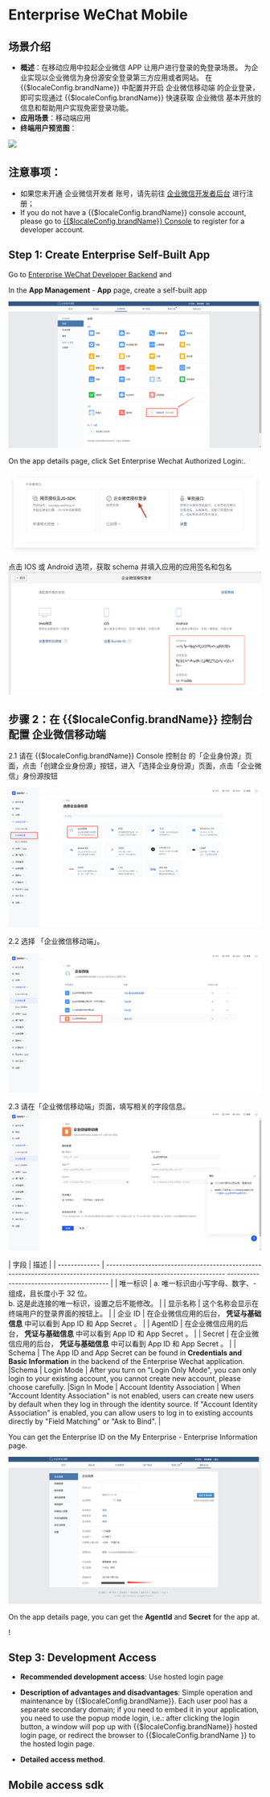 # Enterprise WeChat Mobile

<LastUpdated/>

## 场景介绍

- **概述**：在移动应用中拉起企业微信 APP 让用户进行登录的免登录场景。 为企业实现以企业微信为身份源安全登录第三方应用或者网站。 在 {{$localeConfig.brandName}} 中配置并开启 企业微信移动端 的企业登录，即可实现通过 {{$localeConfig.brandName}} 快速获取 企业微信 基本开放的信息和帮助用户实现免密登录功能。
- **应用场景**：移动端应用
- **终端用户预览图**：

<img src="./images/00.png" >

## 注意事项：

- 如果您未开通 企业微信开发者 账号，请先前往 [企业微信开发者后台](https://work.weixin.qq.com/) 进行注册；
- If you do not have a {{$localeConfig.brandName}} console account, please go to [{{$localeConfig.brandName}} Console](https://{{$localeConfig.brandName}}.cn/) to register for a developer account.

## Step 1: Create Enterprise Self-Built App

Go to [Enterprise WeChat Developer Backend](https://work.weixin.qq.com/wework_admin/frame#profile) and

In the **App Management** - **App** page, create a self-built app

<img src="./images/create-app.png" >


On the app details page, click Set Enterprise Wechat Authorized Login:.

<img src="./images/click-wechat-work-authz.png" >

点击 IOS 或 Android 选项，获取 schema 并填入应用的应用签名和包名
<img src="./images/schema.png" >


## 步骤 2：在 {{$localeConfig.brandName}} 控制台配置 企业微信移动端

2.1 请在 {{$localeConfig.brandName}} Console 控制台 的「企业身份源」页面，点击「创建企业身份源」按钮，进入「选择企业身份源」页面，点击「企业微信」身份源按钮

<img src="./images/01.png" >

2.2 选择 「企业微信移动端」。

<img src="./images/02.png" >

2.3 请在「企业微信移动端」页面，填写相关的字段信息。
<img src="./images/03.png" >

| 字段 | 描述 |
| ------------- | ------------------------------------------------------------------------------------------------------------------- ----------------------------------------- |
| 唯一标识 | a. 唯一标识由小写字母、数字、- 组成，且长度小于 32 位。 <br />b. 这是此连接的唯一标识，设置之后不能修改。                                                    |
| 显示名称 | 这个名称会显示在终端用户的登录界面的按钮上。                                                                                                                |
| 企业 ID | 在企业微信应用的后台， **凭证与基础信息** 中可以看到 App ID 和 App Secret 。                                                                                                                            |
| AgentID | 在企业微信应用的后台， **凭证与基础信息** 中可以看到 App ID 和 App Secret 。                                                                                                                            |
| Secret | 在企业微信应用的后台， **凭证与基础信息** 中可以看到 App ID 和 App Secret 。                                                                                                                        |
| Schema | The App ID and App Secret can be found in **Credentials and Basic Information** in the backend of the Enterprise Wechat application.                                                                                                                         |Schema
| Login Mode | After you turn on "Login Only Mode", you can only login to your existing account, you cannot create new account, please choose carefully.                                                                                         |Sign In Mode
| Account Identity Association | When "Account Identity Association" is not enabled, users can create new users by default when they log in through the identity source. If "Account Identity Association" is enabled, you can allow users to log in to existing accounts directly by "Field Matching" or "Ask to Bind". |

You can get the Enterprise ID on the My Enterprise - Enterprise Information page.

<img src="./images/get-corp-id.png" >

On the app details page, you can get the **AgentId** and **Secret** for the app at.

! [](./images/get-agentid-secret.png)

## Step 3: Development Access

- **Recommended development access**: Use hosted login page

- **Description of advantages and disadvantages**: Simple operation and maintenance by {{$localeConfig.brandName}}. Each user pool has a separate secondary domain; if you need to embed it in your application, you need to use the popup mode login, i.e.: after clicking the login button, a window will pop up with {{$localeConfig.brandName}} hosted login page, or redirect the browser to {{$localeConfig.brandName }} to the hosted login page.

- **Detailed access method**.

## Mobile access sdk
